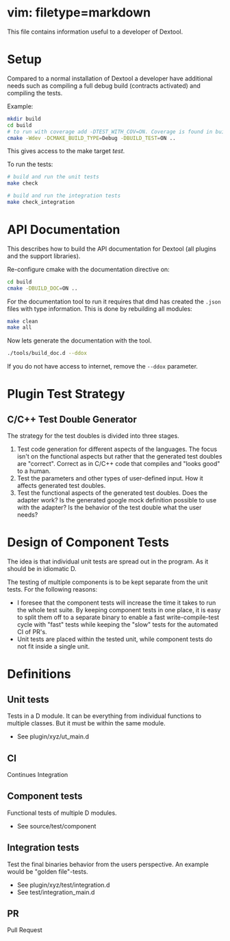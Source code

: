 # vim: filetype=markdown

This file contains information useful to a developer of Dextool.

# Setup
Compared to a normal installation of Dextool a developer have additional needs
such as compiling a full debug build (contracts activated) and compiling the
tests.

Example:
```sh
mkdir build
cd build
# to run with coverage add -DTEST_WITH_COV=ON. Coverage is found in build/coverage
cmake -Wdev -DCMAKE_BUILD_TYPE=Debug -DBUILD_TEST=ON ..
```

This gives access to the make target _test_.

To run the tests:
```sh
# build and run the unit tests
make check

# build and run the integration tests
make check_integration
```

# API Documentation

This describes how to build the API documentation for Dextool (all plugins and the support libraries).

Re-configure cmake with the documentation directive on:
```sh
cd build
cmake -DBUILD_DOC=ON ..
```

For the documentation tool to run it requires that dmd has created the `.json` files with type information. This is done by rebuilding all modules:
```sh
make clean
make all
```

Now lets generate the documentation with the tool.
```sh
./tools/build_doc.d --ddox
```

If you do not have access to internet, remove the `--ddox` parameter.

# Plugin Test Strategy

## C/C++ Test Double Generator
The strategy for the test doubles is divided into three stages.

1. Test code generation for different aspects of the languages.
    The focus isn't on the functional aspects but rather that the generated test doubles are "correct". Correct as in C/C++ code that compiles and
    "looks good" to a human.
2. Test the parameters and other types of user-defined input.
    How it affects generated test doubles.
3. Test the functional aspects of the generated test doubles.
    Does the adapter work?
    Is the generated google mock definition possible to use with the adapter?
    Is the behavior of the test double what the user needs?

# Design of Component Tests

The idea is that individual unit tests are spread out in the program. As it
should be in idiomatic D.

The testing of multiple components is to be kept separate from the unit
tests. For the following reasons:
 - I foresee that the component tests will increase the time it takes to run
   the whole test suite. By keeping component tests in one place, it is easy to
   split them off to a separate binary to enable a fast write-compile-test
   cycle with "fast" tests while keeping the "slow" tests for the automated CI
   of PR's.
 - Unit tests are placed within the tested unit, while component tests do not
   fit inside a single unit.

# Definitions

## Unit tests
Tests in a D module. It can be everything from individual functions to multiple
classes. But it must be within the same module.

 - See plugin/xyz/ut_main.d

## CI
Continues Integration

## Component tests
Functional tests of multiple D modules.

 - See source/test/component

## Integration tests
Test the final binaries behavior from the users perspective. An example would be
"golden file"-tests.

 - See plugin/xyz/test/integration.d
 - See test/integration_main.d

## PR

Pull Request
